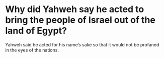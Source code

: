 # Why did Yahweh say he acted to bring the people of Israel out of the land of Egypt?

Yahweh said he acted for his name’s sake so that it would not be profaned in the eyes of the nations.
